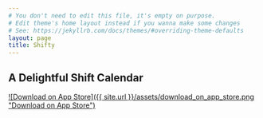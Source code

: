 ```yaml
---
# You don't need to edit this file, it's empty on purpose.
# Edit theme's home layout instead if you wanna make some changes
# See: https://jekyllrb.com/docs/themes/#overriding-theme-defaults
layout: page
title: Shifty
---
```


## A Delightful Shift Calendar

[![Download on App Store]({{ site.url }}/assets/download_on_app_store.png "Download on App Store")](https://itunes.apple.com/us/app/apple-store/id718617321?mt=8)
